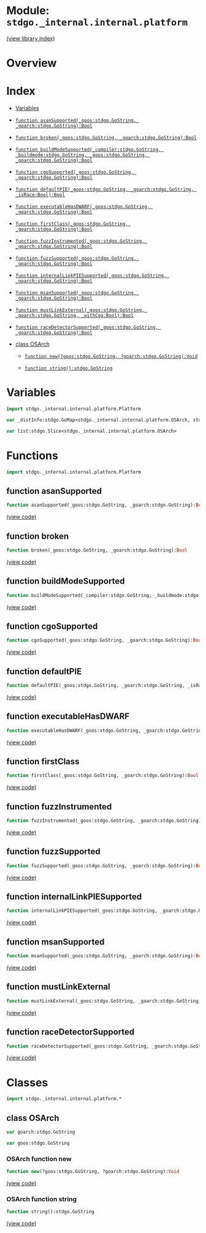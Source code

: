 # Module: `stdgo._internal.internal.platform`

[(view library index)](../../../stdgo.md)


# Overview


# Index


- [Variables](<#variables>)

- [`function asanSupported(_goos:stdgo.GoString, _goarch:stdgo.GoString):Bool`](<#function-asansupported>)

- [`function broken(_goos:stdgo.GoString, _goarch:stdgo.GoString):Bool`](<#function-broken>)

- [`function buildModeSupported(_compiler:stdgo.GoString, _buildmode:stdgo.GoString, _goos:stdgo.GoString, _goarch:stdgo.GoString):Bool`](<#function-buildmodesupported>)

- [`function cgoSupported(_goos:stdgo.GoString, _goarch:stdgo.GoString):Bool`](<#function-cgosupported>)

- [`function defaultPIE(_goos:stdgo.GoString, _goarch:stdgo.GoString, _isRace:Bool):Bool`](<#function-defaultpie>)

- [`function executableHasDWARF(_goos:stdgo.GoString, _goarch:stdgo.GoString):Bool`](<#function-executablehasdwarf>)

- [`function firstClass(_goos:stdgo.GoString, _goarch:stdgo.GoString):Bool`](<#function-firstclass>)

- [`function fuzzInstrumented(_goos:stdgo.GoString, _goarch:stdgo.GoString):Bool`](<#function-fuzzinstrumented>)

- [`function fuzzSupported(_goos:stdgo.GoString, _goarch:stdgo.GoString):Bool`](<#function-fuzzsupported>)

- [`function internalLinkPIESupported(_goos:stdgo.GoString, _goarch:stdgo.GoString):Bool`](<#function-internallinkpiesupported>)

- [`function msanSupported(_goos:stdgo.GoString, _goarch:stdgo.GoString):Bool`](<#function-msansupported>)

- [`function mustLinkExternal(_goos:stdgo.GoString, _goarch:stdgo.GoString, _withCgo:Bool):Bool`](<#function-mustlinkexternal>)

- [`function raceDetectorSupported(_goos:stdgo.GoString, _goarch:stdgo.GoString):Bool`](<#function-racedetectorsupported>)

- [class OSArch](<#class-osarch>)

  - [`function new(?goos:stdgo.GoString, ?goarch:stdgo.GoString):Void`](<#osarch-function-new>)

  - [`function string():stdgo.GoString`](<#osarch-function-string>)

# Variables


```haxe
import stdgo._internal.internal.platform.Platform
```


```haxe
var _distInfo:stdgo.GoMap<stdgo._internal.internal.platform.OSArch, stdgo._internal.internal.platform.T_osArchInfo>
```


```haxe
var list:stdgo.Slice<stdgo._internal.internal.platform.OSArch>
```


# Functions


```haxe
import stdgo._internal.internal.platform.Platform
```


## function asanSupported


```haxe
function asanSupported(_goos:stdgo.GoString, _goarch:stdgo.GoString):Bool
```


[\(view code\)](<./Platform.hx#L32>)


## function broken


```haxe
function broken(_goos:stdgo.GoString, _goarch:stdgo.GoString):Bool
```


[\(view code\)](<./Platform.hx#L42>)


## function buildModeSupported


```haxe
function buildModeSupported(_compiler:stdgo.GoString, _buildmode:stdgo.GoString, _goos:stdgo.GoString, _goarch:stdgo.GoString):Bool
```


[\(view code\)](<./Platform.hx#L36>)


## function cgoSupported


```haxe
function cgoSupported(_goos:stdgo.GoString, _goarch:stdgo.GoString):Bool
```


[\(view code\)](<./Platform.hx#L40>)


## function defaultPIE


```haxe
function defaultPIE(_goos:stdgo.GoString, _goarch:stdgo.GoString, _isRace:Bool):Bool
```


[\(view code\)](<./Platform.hx#L38>)


## function executableHasDWARF


```haxe
function executableHasDWARF(_goos:stdgo.GoString, _goarch:stdgo.GoString):Bool
```


[\(view code\)](<./Platform.hx#L39>)


## function firstClass


```haxe
function firstClass(_goos:stdgo.GoString, _goarch:stdgo.GoString):Bool
```


[\(view code\)](<./Platform.hx#L41>)


## function fuzzInstrumented


```haxe
function fuzzInstrumented(_goos:stdgo.GoString, _goarch:stdgo.GoString):Bool
```


[\(view code\)](<./Platform.hx#L34>)


## function fuzzSupported


```haxe
function fuzzSupported(_goos:stdgo.GoString, _goarch:stdgo.GoString):Bool
```


[\(view code\)](<./Platform.hx#L33>)


## function internalLinkPIESupported


```haxe
function internalLinkPIESupported(_goos:stdgo.GoString, _goarch:stdgo.GoString):Bool
```


[\(view code\)](<./Platform.hx#L37>)


## function msanSupported


```haxe
function msanSupported(_goos:stdgo.GoString, _goarch:stdgo.GoString):Bool
```


[\(view code\)](<./Platform.hx#L31>)


## function mustLinkExternal


```haxe
function mustLinkExternal(_goos:stdgo.GoString, _goarch:stdgo.GoString, _withCgo:Bool):Bool
```


[\(view code\)](<./Platform.hx#L35>)


## function raceDetectorSupported


```haxe
function raceDetectorSupported(_goos:stdgo.GoString, _goarch:stdgo.GoString):Bool
```


[\(view code\)](<./Platform.hx#L30>)


# Classes


```haxe
import stdgo._internal.internal.platform.*
```


## class OSArch


```haxe
var goarch:stdgo.GoString
```


```haxe
var goos:stdgo.GoString
```


### OSArch function new


```haxe
function new(?goos:stdgo.GoString, ?goarch:stdgo.GoString):Void
```


[\(view code\)](<./Platform.hx#L7>)


### OSArch function string


```haxe
function string():stdgo.GoString
```


[\(view code\)](<./Platform.hx#L56>)


